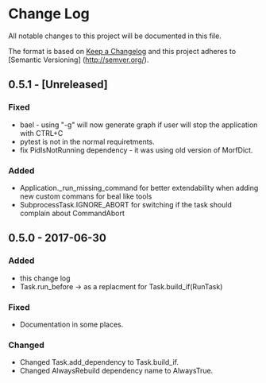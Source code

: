 # Change Log
All notable changes to this project will be documented in this file.

The format is based on [Keep a Changelog](http://keepachangelog.com/) and this project adheres to [Semantic Versioning]
(http://semver.org/).

## 0.5.1 - [Unreleased]
### Fixed
- bael - using "-g" will now generate graph if user will stop the application with CTRL+C
- pytest is not in the normal requiretments.
- fix PidIsNotRunning dependency - it was using old version of MorfDict.

### Added
- Application._run_missing_command for better extendability when adding new custom commans for beal like tools
- SubprocessTask.IGNORE_ABORT for switching if the task should complain about CommandAbort

## 0.5.0 - 2017-06-30
### Added
- this change log
- Task.run_before -> as a replacment for Task.build_if(RunTask)

### Fixed
- Documentation in some places.

### Changed
- Changed Task.add_dependency to Task.build_if.
- Changed AlwaysRebuild dependency name to AlwaysTrue.
